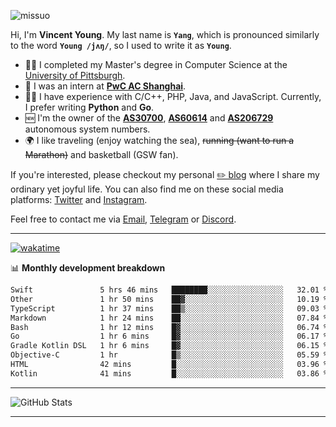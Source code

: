 <p align="left"> <img src="https://komarev.com/ghpvc/?username=missuo&label=Profile%20views&color=0e75b6&style=flat" alt="missuo" /> </p>

Hi, I'm **Vincent Young**. My last name is **`Yang`**, which is pronounced similarly to the word **`Young /jʌŋ/`**, so I used to write it as **`Young`**.

- 👨‍🎓 I completed my Master's degree in Computer Science at the [University of Pittsburgh](https://www.pitt.edu).
- 💼 I was an intern at **[PwC AC Shanghai](https://www.linkedin.com/company/pwc-ac-shanghai/)**.
- 👨‍💻 I have experience with C/C++, PHP, Java, and JavaScript. Currently, I prefer writing **Python** and **Go**.
- 🆕 I'm the owner of the **[AS30700](https://bgp.tools/as/30700)**, **[AS60614](https://bgp.tools/as/60614)** and **[AS206729](https://bgp.tools/as/206729)** autonomous system numbers.
- 🌍 I like traveling (enjoy watching the sea), ~~running (want to run a Marathon)~~ and basketball (GSW fan).

If you're interested, please checkout my personal [✏️ blog](https://missuo.me/) where I share my ordinary yet joyful life. You can also find me on these social media platforms: [Twitter](https://twitter.com/m1ssuo) and [Instagram](https://www.instagram.com/missuo.me).

Feel free to contact me via <a href="mailto:me@owo.nz">Email</a>, [Telegram](https://t.me/missuo) or [Discord](https://discordapp.com/users/missuo#7448).

-------

[![wakatime](https://wakatime.com/badge/user/c13cd961-40ca-417a-afb6-1f9ea8ac295c.svg)](https://wakatime.com/@missuo)

📊 **Monthly development breakdown**
<!--START_SECTION:waka-->

```txt
Swift               5 hrs 46 mins   ████████░░░░░░░░░░░░░░░░░   32.01 %
Other               1 hr 50 mins    ██▓░░░░░░░░░░░░░░░░░░░░░░   10.19 %
TypeScript          1 hr 37 mins    ██▒░░░░░░░░░░░░░░░░░░░░░░   09.03 %
Markdown            1 hr 24 mins    ██░░░░░░░░░░░░░░░░░░░░░░░   07.84 %
Bash                1 hr 12 mins    █▓░░░░░░░░░░░░░░░░░░░░░░░   06.74 %
Go                  1 hr 6 mins     █▓░░░░░░░░░░░░░░░░░░░░░░░   06.17 %
Gradle Kotlin DSL   1 hr 6 mins     █▓░░░░░░░░░░░░░░░░░░░░░░░   06.15 %
Objective-C         1 hr            █▒░░░░░░░░░░░░░░░░░░░░░░░   05.59 %
HTML                42 mins         █░░░░░░░░░░░░░░░░░░░░░░░░   03.96 %
Kotlin              41 mins         █░░░░░░░░░░░░░░░░░░░░░░░░   03.86 %
```

<!--END_SECTION:waka-->

-------

![GitHub Stats](https://github-readme-stats-opal-alpha-76.vercel.app/api?username=missuo&show_icons=true&theme=transparent)

-------

